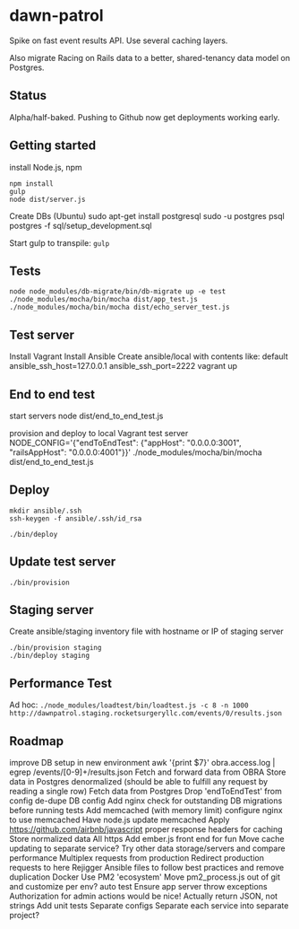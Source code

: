dawn-patrol
===========
Spike on fast event results API. Use several caching layers.

Also migrate Racing on Rails data to a better, shared-tenancy data model on Postgres.

Status
------
Alpha/half-baked. Pushing to Github now get deployments working early.

Getting started
---------------
install Node.js, npm

    npm install
    gulp
    node dist/server.js

Create DBs (Ubuntu)
    sudo apt-get install postgresql
    sudo -u postgres psql postgres -f sql/setup_development.sql

Start gulp to transpile: ```gulp```

Tests
-----
    node node_modules/db-migrate/bin/db-migrate up -e test
    ./node_modules/mocha/bin/mocha dist/app_test.js
    ./node_modules/mocha/bin/mocha dist/echo_server_test.js 

Test server
-----------
Install Vagrant
Install Ansible
Create ansible/local with contents like: default ansible_ssh_host=127.0.0.1 ansible_ssh_port=2222
    vagrant up


End to end test
---------------
start servers
    node dist/end_to_end_test.js

provision and deploy to local Vagrant test server
    NODE_CONFIG='{"endToEndTest": {"appHost": "0.0.0.0:3001", "railsAppHost": "0.0.0.0:4001"}}' ./node_modules/mocha/bin/mocha dist/end_to_end_test.js

Deploy
------
    mkdir ansible/.ssh
    ssh-keygen -f ansible/.ssh/id_rsa

    ./bin/deploy

Update test server
------------------
    ./bin/provision

Staging server
--------------
Create ansible/staging inventory file with hostname or IP of staging server

    ./bin/provision staging
    ./bin/deploy staging

Performance Test
----------------
Ad hoc: ```./node_modules/loadtest/bin/loadtest.js -c 8 -n 1000 http://dawnpatrol.staging.rocketsurgeryllc.com/events/0/results.json```

Roadmap
-------
improve DB setup in new environment
awk '{print $7}' obra.access.log | egrep /events/[0-9]+/results.json
Fetch and forward data from OBRA
Store data in Postgres denormalized (should be able to fulfill any request by reading a single row)
Fetch data from Postgres
Drop 'endToEndTest' from config
de-dupe DB config
Add nginx
check for outstanding DB migrations before running tests
Add memcached (with memory limit)
configure nginx to use memcached
Have node.js update memcached
Apply https://github.com/airbnb/javascript
proper response headers for caching
Store normalized data
All https
Add ember.js front end for fun
Move cache updating to separate service?
Try other data storage/servers and compare performance
Multiplex requests from production
Redirect production requests to here
Rejigger Ansible files to follow best practices and remove duplication
Docker
Use PM2 'ecosystem'
Move pm2_process.js out of git and customize per env?
auto test
Ensure app server throw exceptions
Authorization for admin actions would be nice!
Actually return JSON, not strings
Add unit tests
Separate configs
Separate each service into separate project?
